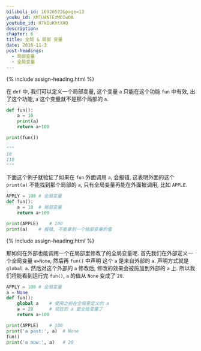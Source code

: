 ```yaml
---
bilibili_id: 16926522&page=13
youku_id: XMTU4NTEzMDIwOA
youtube_id: H7kIuKhtXHQ
description: 
chapter: 6
title: 全局 & 局部 变量
date: 2016-11-3
post-headings:
  - 局部变量
  - 全局变量
---
```



{% include assign-heading.html %}

在 `def` 中, 我们可以定义一个局部变量, 这个变量 `a` 只能在这个功能 `fun` 中有效, 出了这个功能,
`a` 这个变量就不是那个局部的 `a`.

```python
def fun():
    a = 10
    print(a)
    return a+100

print(fun())

"""
10
110
"""
```

下面这个例子就验证了如果在 `fun` 外面调用 `a`, 会报错, 这表明外面的这个 `print(a)` 不能找到那个局部的 `a`,
只有全局变量再能在外面被调用, 比如 `APPLE`.

```python
APPLY = 100 # 全局变量
def fun():
    a = 10  # 局部变量
    return a+100

print(APPLE)    # 100
print(a)    # 报错, 不能拿到一个局部变量的值
```





{% include assign-heading.html %}

那如何在外部也能调用一个在局部里修改了的全局变量呢. 首先我们在外部定义一个全局变量 `a=None`, 然后再 `fun()` 中声明
这个 `a` 是来自外部的 `a`. 声明方式就是 `global a`. 然后对这个外部的 `a` 修改后, 修改的效果会被施加到外部的 `a` 上.
所以我们将能看到运行完 `fun()`, `a` 的值从 `None` 变成了 `20`.


```python
APPLY = 100 # 全局变量
a = None
def fun():
    global a    # 使用之前在全局里定义的 a
    a = 20      # 现在的 a 是全局变量了
    return a+100

print(APPLE)    # 100
print('a past:', a)  # None
fun()
print('a now:', a)   # 20
```